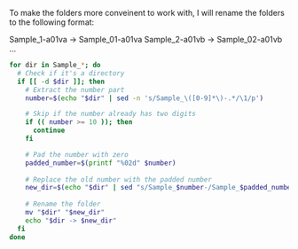 To make the folders more conveinent to work with, I will rename the folders to the following format:

Sample_1-a01va -> Sample_01-a01va
Sample_2-a01vb -> Sample_02-a01vb
...


```bash
for dir in Sample_*; do
  # Check if it's a directory
  if [[ -d $dir ]]; then
    # Extract the number part
    number=$(echo "$dir" | sed -n 's/Sample_\([0-9]*\)-.*/\1/p')

    # Skip if the number already has two digits
    if (( number >= 10 )); then
      continue
    fi

    # Pad the number with zero
    padded_number=$(printf "%02d" $number)
    
    # Replace the old number with the padded number
    new_dir=$(echo "$dir" | sed "s/Sample_$number-/Sample_$padded_number-/")
    
    # Rename the folder
    mv "$dir" "$new_dir" 
    echo "$dir -> $new_dir" 
  fi
done
```